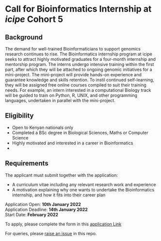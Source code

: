 # Call for Bioinformatics Internship at *icipe* Cohort 5  
## Background 
The demand for well-trained Bioinformaticians to support genomics research continues to rise. The Bioinformatics internship program at icipe seeks to attract highly motivated graduates for a four-month internship and mentorship program. The interns undergo intensive training within the first part, after which they will be attached to ongoing genomic initiatives for a mini-project. The mini-project will provide hands-on experience and guarantee knowledge and skills retention. To instil continued self-learning, they will be assigned free online courses compiled to suit their training needs. For example, an intern interested in a computational Biology track will be guided to train on Python, R, UNIX, and other programming languages, undertaken in parallel with the mini-project.  

## Eligibility 
- Open to Kenyan nationals only 
- Completed a BSc degree in Biological Sciences, Maths or Computer Science 
- Highly motivated and interested in a career in Bioinformatics  
- 
## Requirements 
The applicant must submit together with the application: 
- A curriculum vitae including any relevant research work and experience 
- A motivation explaining why one wants to undertake the Bioinformatics internship, and how it fits into their career plan 

Application Open: **10th January 2022**  
Application Deadline: **14th January 2022**  
Start Date: **February 2022**

To apply, please complete the form in this [application Link](https://redcap.icipe.org/surveys/?s=9Y939TTNW3AN8Y7L)  

For queries, please [raise an issue](https://github.com/mbbu/call_for_Bioinfo_internship_cohort5/issues) in this repo. 

